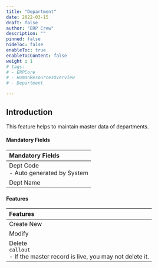 ```yaml
---
title: "Department"
date: 2022-03-15
draft: false
author: "ERP Crew"
description: ""
pinned: false
hideToc: false
enableToc: true
enableTocContent: false
weight : 1
# tags: 
# - ERPCore 
# - HumanResourcesOverview
# - Department 

---
```


## Introduction

This feature helps to maintain master data of departments.


#### Mandatory Fields

|Mandatory Fields|  
  |:------| 
  | Dept Code <br> - Auto generated by System
  | Dept Name 


#### Features

|Features|   
  |:------|
  | Create New
  | Modify
  | Delete <br>`callout` <br> - If the master record is live, you may not delete it.
  
